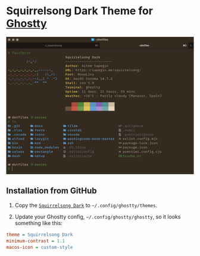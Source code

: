 # Squirrelsong Dark Theme for [Ghostty](https://ghostty.org)

![Squirrelsong dark theme for Ghostty](screenshot-dark.jpg)

## Installation from GitHub

1. Copy the [`Squirrelsong Dark`](Squirrelsong%20Dark) to `~/.config/ghostty/themes`.

2. Update your Ghostty config, `~/.config/ghostty/ghostty`, so it looks something like this:

```ini
theme = Squirrelsong Dark
minimum-contrast = 1.1
macos-icon = custom-style
```
